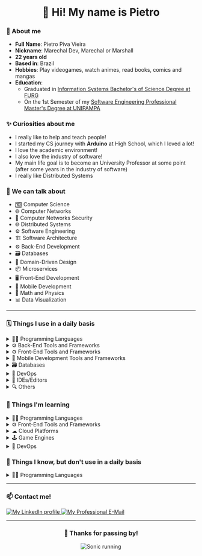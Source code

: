 <h1 align="center">👋 Hi! My name is Pietro</h1>

### 💬 About me

- **Full Name**: Pietro Piva Vieira
- **Nickname**: Marechal Dev, Marechal or Marshall
- **22 years old**
- **Based in**: Brazil
- **Hobbies**: Play videogames, watch animes, read books, comics and mangas
- **Education**:
  - Graduated in [Information Systems Bachelor's of Science Degree at FURG](https://www.furg.br/en/undergraduate-studies/information-system)
  - On the 1st Semester of my [Software Engineering Professional Master's Degree at UNIPAMPA](https://cursos.unipampa.edu.br/cursos/ppges/)
    <!-- - On the 1st Semester of my [Computer Science PHD at UFRGS](https://www.inf.ufrgs.br/ppgc/en/doctorate) -->
    <!-- - [Specialization on .NET Systems Architecture with Azure at FIAP](https://postech.fiap.com.br/curso/arquitetura-sistemas-net-azure) -->
    <!-- - On the 1st Semester of my [Applied Mathematics Bachelors of Science Degree at FURG (with emphasis on Graphics Processing)](https://www.furg.br/en/undergraduate-studies/applied-mathematics) -->
    <!-- - [FullCycle Architecture MBA at FullCycle](https://mba.fullcycle.com.br/mba/) -->
    <!-- - [GoExpert Professional Specialization at FullCycle](https://goexpert.fullcycle.com.br/pos-goexpert/) -->

### ✨ Curiosities about me

- I really like to help and teach people!
- I started my CS journey with **Arduino** at High School, which I loved a lot!
- I love the academic environment!
- I also love the industry of software!
- My main life goal is to become an University Professor at some point (after some years in the industry of software)
- I really like Distributed Systems

### 📢 We can talk about

- 🔟 Computer Science
- 🌐 Computer Networks
- 🔐 Computer Networks Security
- 🌐 Distributed Systems
- ⚙ Software Engineering
- 🏗 Software Architecture
- ⚙ Back-End Development
- 🗃 Databases
- 💼 Domain-Driven Design
- 📦 Microservices
- 🖥 Front-End Development
- 📱 Mobile Development
- 🧪 Math and Physics
- 📊 Data Visualization

---

### 🗓 Things I use in a daily basis

<details>
  <summary>👨‍💻 Programming Languages</summary>

![JavaScript](https://img.shields.io/badge/javascript-%23323330.svg?style=for-the-badge&logo=javascript&logoColor=%23F7DF1E) ![TypeScript](https://img.shields.io/badge/typescript-%23007ACC.svg?style=for-the-badge&logo=typescript&logoColor=white) ![CSharp](https://img.shields.io/badge/C%23-239120?style=for-the-badge&logo=c-sharp&logoColor=white) ![Go](https://img.shields.io/badge/go-%2300ADD8.svg?style=for-the-badge&logo=go&logoColor=white) ![Python](https://img.shields.io/badge/python-3670A0?style=for-the-badge&logo=python&logoColor=ffdd54) ![Shell Script](https://img.shields.io/badge/shell_script-%23121011.svg?style=for-the-badge&logo=gnu-bash&logoColor=white)

</details>

<details>
  <summary>⚙ Back-End Tools and Frameworks</summary>

![NodeJS](https://img.shields.io/badge/node.js-6DA55F?style=for-the-badge&logo=node.js&logoColor=white) ![Express.js](https://img.shields.io/badge/express.js-%23404d59.svg?style=for-the-badge&logo=express&logoColor=%2361DAFB) ![Fastify](https://img.shields.io/badge/fastify-%23000000.svg?style=for-the-badge&logo=fastify&logoColor=white) ![NestJS](https://img.shields.io/badge/nestjs-%23E0234E.svg?style=for-the-badge&logo=nestjs&logoColor=white) ![.NET](https://img.shields.io/badge/.NET-5C2D91?style=for-the-badge&logo=.net&logoColor=white) ![Apache Kafka](https://img.shields.io/badge/Apache%20Kafka-000?style=for-the-badge&logo=apachekafka) ![Prisma](https://img.shields.io/badge/Prisma-3982CE?style=for-the-badge&logo=Prisma&logoColor=white) ![Socket.IO](https://img.shields.io/badge/Socket.IO-black?style=for-the-badge&logo=socket.io&badgeColor=010101) ![JWT](https://img.shields.io/badge/JWT-black?style=for-the-badge&logo=JSON%20web%20tokens)

</details>

<details>
  <summary>⚙ Front-End Tools and Frameworks</summary>

![HTML5](https://img.shields.io/badge/html5-%23E34F26.svg?style=for-the-badge&logo=html5&logoColor=white) ![CSS3](https://img.shields.io/badge/css3-%231572B6.svg?style=for-the-badge&logo=css3&logoColor=white) ![SASS](https://img.shields.io/badge/SASS-hotpink.svg?style=for-the-badge&logo=SASS&logoColor=white) ![TailwindCSS](https://img.shields.io/badge/tailwindcss-%2338B2AC.svg?style=for-the-badge&logo=tailwind-css&logoColor=white) ![React](https://img.shields.io/badge/react-%2320232a.svg?style=for-the-badge&logo=react&logoColor=%2361DAFB) ![Electron.js](https://img.shields.io/badge/Electron-191970?style=for-the-badge&logo=Electron&logoColor=white) ![React Router](https://img.shields.io/badge/React_Router-CA4245?style=for-the-badge&logo=react-router&logoColor=white) ![React Query](https://img.shields.io/badge/-React%20Query-FF4154?style=for-the-badge&logo=react%20query&logoColor=white) ![React Hook Form](https://img.shields.io/badge/React%20Hook%20Form-%23EC5990.svg?style=for-the-badge&logo=reacthookform&logoColor=white) ![Redux](https://img.shields.io/badge/redux-%23593d88.svg?style=for-the-badge&logo=redux&logoColor=white) ![Styled Components](https://img.shields.io/badge/styled--components-DB7093?style=for-the-badge&logo=styled-components&logoColor=white)

</details>

<details>
  <summary>📱 Mobile Development Tools and Frameworks</summary>

![React Native](https://img.shields.io/badge/react_native-%2320232a.svg?style=for-the-badge&logo=react&logoColor=%2361DAFB) ![Expo](https://img.shields.io/badge/expo-1C1E24?style=for-the-badge&logo=expo&logoColor=#D04A37)

</details>

<details>
  <summary>🗃 Databases</summary>

![MySQL](https://img.shields.io/badge/mysql-%2300f.svg?style=for-the-badge&logo=mysql&logoColor=white) ![PostgreSQL](https://img.shields.io/badge/postgresql-%23316192.svg?style=for-the-badge&logo=postgresql&logoColor=white) ![MicrosoftSQLServer](https://img.shields.io/badge/Microsoft%20SQL%20Server-CC2927?style=for-the-badge&logo=microsoft%20sql%20server&logoColor=white) ![MongoDB](https://img.shields.io/badge/MongoDB-%234ea94b.svg?style=for-the-badge&logo=mongodb&logoColor=white) ![Redis](https://img.shields.io/badge/redis-%23DD0031.svg?style=for-the-badge&logo=redis&logoColor=white)

</details>

<details>
  <summary>🦑 DevOps</summary>

![Docker](https://img.shields.io/badge/docker-%230db7ed.svg?style=for-the-badge&logo=docker&logoColor=white)

</details>

<details>
  <summary>📝 IDEs/Editors</summary>

![Visual Studio Code](https://img.shields.io/badge/Visual%20Studio%20Code-0078d7.svg?style=for-the-badge&logo=visual-studio-code&logoColor=white) ![Visual Studio](https://img.shields.io/badge/Visual%20Studio-5C2D91.svg?style=for-the-badge&logo=visual-studio&logoColor=white) ![Neovim](https://img.shields.io/badge/NeoVim-%2357A143.svg?&style=for-the-badge&logo=neovim&logoColor=white)

</details>

<details>
  <summary>🔍 Others</summary>

![Vite](https://img.shields.io/badge/vite-%23646CFF.svg?style=for-the-badge&logo=vite&logoColor=white) ![Webpack](https://img.shields.io/badge/webpack-%238DD6F9.svg?style=for-the-badge&logo=webpack&logoColor=black) ![Jest](https://img.shields.io/badge/-jest-%23C21325?style=for-the-badge&logo=jest&logoColor=white) ![Git](https://img.shields.io/badge/git-%23F05033.svg?style=for-the-badge&logo=git&logoColor=white) ![LaTeX](https://img.shields.io/badge/latex-%23008080.svg?style=for-the-badge&logo=latex&logoColor=white) ![Markdown](https://img.shields.io/badge/markdown-%23000000.svg?style=for-the-badge&logo=markdown&logoColor=white)

</details>

### 🤔 Things I'm learning

<details>
  <summary>👨‍💻 Programming Languages</summary>

![Lua](https://img.shields.io/badge/lua-%232C2D72.svg?style=for-the-badge&logo=lua&logoColor=white)

</details>

<details>
  <summary>⚙ Front-End Tools and Frameworks</summary>

![Angular](https://img.shields.io/badge/angular-%23DD0031.svg?style=for-the-badge&logo=angular&logoColor=white) ![Blazor](https://img.shields.io/badge/blazor-%235C2D91.svg?style=for-the-badge&logo=blazor&logoColor=white) ![Next JS](https://img.shields.io/badge/Next-black?style=for-the-badge&logo=next.js&logoColor=white)

</details>

<details>
  <summary>☁ Cloud Platforms</summary>

![Vercel](https://img.shields.io/badge/vercel-%23000000.svg?style=for-the-badge&logo=vercel&logoColor=white)

</details>

<details>
  <summary>🕹 Game Engines</summary>

![Unity Engine](https://img.shields.io/badge/Unity-100000?style=for-the-badge&logo=unity&logoColor=white) ![Unreal Engine](https://img.shields.io/badge/Unreal%20Engine-%23313131.svg?style=for-the-badge&logo=unrealengine&logoColor=white)

</details>

<details>
  <summary>🦑 DevOps</summary>

![Vagrant](https://img.shields.io/badge/vagrant-%231563FF.svg?style=for-the-badge&logo=vagrant&logoColor=white) ![Kubernetes](https://img.shields.io/badge/kubernetes-%23326ce5.svg?style=for-the-badge&logo=kubernetes&logoColor=white)

</details>

### 🥱 Things I know, but don't use in a daily basis

<details>
  <summary>👨‍💻 Programming Languages</summary>

![C](https://img.shields.io/badge/c-%2300599C.svg?style=for-the-badge&logo=c&logoColor=white) ![C++](https://img.shields.io/badge/c++-%2300599C.svg?style=for-the-badge&logo=c%2B%2B&logoColor=white) ![R](https://img.shields.io/badge/r-%23276DC3.svg?style=for-the-badge&logo=r&logoColor=white)

</details>

---

### 📫 Contact me!

<a href="https://www.linkedin.com/in/pietro-vieira/" target="_blank"> 
  <img src="https://img.shields.io/badge/linkedin-%230077B5.svg?style=for-the-badge&logo=linkedin&logoColor=white" alt="My LinkedIn profile" /> 
</a>
<a href="mailto:pietro.developer@gmail.com" target="_blank">
  <img src="https://img.shields.io/badge/Gmail-D14836?style=for-the-badge&logo=gmail&logoColor=white" alt="My Professional E-Mail" />
</a>

---

<div align="center">
  <h3>🤝 Thanks for passing by!</h3>
  <img src="https://media.giphy.com/media/j65n85RPrVQlhbLQel/giphy.gif" alt="Sonic running"/>
</div>
